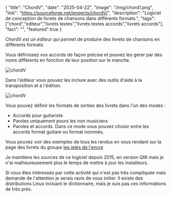 {
  "title": "ChordV",
  "date": "2025-04-22",
  "image": "/img/chord1.png",
  "link": "https://sourceforge.net/projects/chordV/",
  "description": "Logiciel de conception de livrets de chansons dans différents formats.",
  "tags": ["chord","editeur","livrets textes","livrets textes accords","livrets accords"],
  "fact": "",
  "featured":true
}

ChordV <em>est un éditeur qui permet</em> de produire des livrets de chansons en différents formats

Vous définissez vos accords de façon précise et pouvez 
les gérer par des noms différents en fonction de leur position sur le manche.

![chordV](/img/chord2.png)

Dans l'éditeur vous pouvez les inclure avec des outils
d'aide à la transposition et à l'édition.

![chordV](/img/chord1.png)


Vous pouvez définir les formats de sorties des livrets 
dans l'un des modes : 

- Accords pour guitariste 
- Paroles uniquement pours les non musiciens
- Paroles et accords. Dans ce mode vous pouvez choisir 
entre les accords format guitare ou format nommés. 


Vous pouvez voir des exemples de tous les rendus en vous 
rendant sur la page des livrets du groupe [les jetés de l'encre](https://lesjetesdelencre.com/lire/livrets/) 

Je maintiens les sources de ce logiciel depuis 2015, en version Qt6 mais je n'ai malheureusement plus le temps de mettre à jour les installeurs.

Si vous êtes intéressés par cette activité qui n'est pas très compliquée mais demande de l'attention je serais ravis de vous initier.
Il existe des distributions Linux incluant le dictionnaire, mais je suis pas ces informations de très près.




